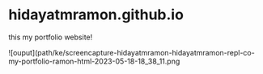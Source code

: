 # hidayatmramon.github.io
this my portfolio website!

![ouput](path/ke/screencapture-hidayatmramon-hidayatmramon-repl-co-my-portfolio-ramon-html-2023-05-18-18_38_11.png
